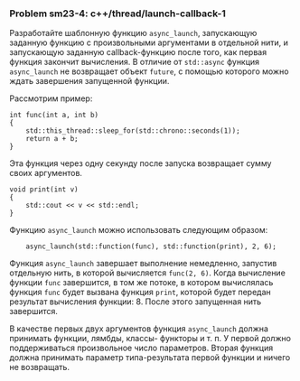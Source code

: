 ### Problem sm23-4: c++/thread/launch-callback-1

Разработайте шаблонную функцию `async_launch`, запускающую заданную функцию с произвольными
аргументами в отдельной нити, и запускающую заданную callback-функцию после того, как первая функция
закончит вычисления. В отличие от `std::async` функция `async_launch` не возвращает объект `future`,
с помощью которого можно ждать завершения запущенной функции.

Рассмотрим пример:

    
    
    int func(int a, int b)
    {
        std::this_thread::sleep_for(std::chrono::seconds(1));
        return a + b;
    }
    

Эта функция через одну секунду после запуска возвращает сумму своих аргументов.

    
    
    void print(int v)
    {
        std::cout << v << std::endl;
    }
    

Функцию `async_launch` можно использовать следующим образом:

    
    
        async_launch(std::function(func), std::function(print), 2, 6);
    

Функция `async_launch` завершает выполнение немедленно, запустив отдельную нить, в которой
вычисляется `func(2, 6)`. Когда вычисление функции `func` завершится, в том же потоке, в котором
вычислялась функция `func` будет вызвана функция `print`, которой будет передан результат вычисления
функции: 8. После этого запущенная нить завершится.

В качестве первых двух аргументов функция `async_launch` должна принимать функции, лямбды, классы-
функторы и т. п. У первой должно поддерживаться произвольное число параметров. Вторая функция должна
принимать параметр типа-результата первой функции и ничего не возвращать.

